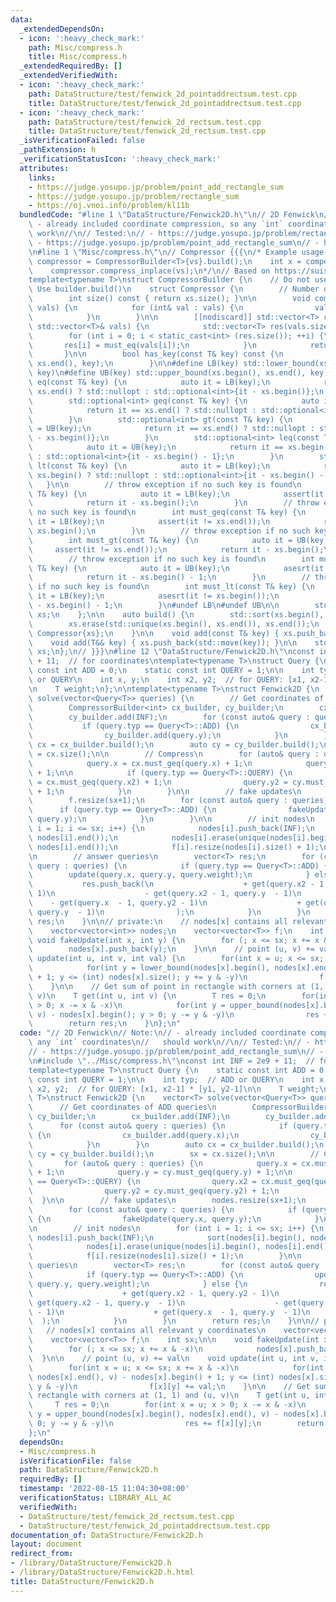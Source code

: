 ```yaml
---
data:
  _extendedDependsOn:
  - icon: ':heavy_check_mark:'
    path: Misc/compress.h
    title: Misc/compress.h
  _extendedRequiredBy: []
  _extendedVerifiedWith:
  - icon: ':heavy_check_mark:'
    path: DataStructure/test/fenwick_2d_pointaddrectsum.test.cpp
    title: DataStructure/test/fenwick_2d_pointaddrectsum.test.cpp
  - icon: ':heavy_check_mark:'
    path: DataStructure/test/fenwick_2d_rectsum.test.cpp
    title: DataStructure/test/fenwick_2d_rectsum.test.cpp
  _isVerificationFailed: false
  _pathExtension: h
  _verificationStatusIcon: ':heavy_check_mark:'
  attributes:
    links:
    - https://judge.yosupo.jp/problem/point_add_rectangle_sum
    - https://judge.yosupo.jp/problem/rectangle_sum
    - https://oj.vnoi.info/problem/kl11b
  bundledCode: "#line 1 \"DataStructure/Fenwick2D.h\"\n// 2D Fenwick\n// Note:\n//\
    \ - already included coordinate compression, so any `int` coordinates\n//   should\
    \ work\n//\n// Tested:\n// - https://judge.yosupo.jp/problem/rectangle_sum\n//\
    \ - https://judge.yosupo.jp/problem/point_add_rectangle_sum\n// - https://oj.vnoi.info/problem/kl11b\n\
    \n#line 1 \"Misc/compress.h\"\n// Compressor {{{\n/* Example usage:\n    auto\
    \ compressor = CompressorBuilder<T>{vs}.build();\n    int x = compessor.must_eq(vs[0]);\n\
    \    compressor.compress_inplace(vs);\n*/\n// Based on https://suisen-cp.github.io/cp-library-cpp/library/util/coordinate_compressor.hpp\n\
    template<typename T>\nstruct CompressorBuilder {\n    // Do not use directly.\
    \ Use builder.build()\n    struct Compressor {\n        // Number of unique keys\n\
    \        int size() const { return xs.size(); }\n\n        void compress_inplace(std::vector<T>&\
    \ vals) {\n            for (int& val : vals) {\n                val = must_eq(val);\n\
    \            }\n        }\n\n        [[nodiscard]] std::vector<T> compress(const\
    \ std::vector<T>& vals) {\n            std::vector<T> res(vals.size());\n    \
    \        for (int i = 0; i < static_cast<int> (res.size()); ++i) {\n         \
    \       res[i] = must_eq(vals[i]);\n            }\n            return res;\n \
    \       }\n\n        bool has_key(const T& key) const {\n            return std::binary_search(xs.begin(),\
    \ xs.end(), key);\n        }\n\n#define LB(key) std::lower_bound(xs.begin(), xs.end(),\
    \ key)\n#define UB(key) std::upper_bound(xs.begin(), xs.end(), key)\n        std::optional<int>\
    \ eq(const T& key) {\n            auto it = LB(key);\n            return it ==\
    \ xs.end() ? std::nullopt : std::optional<int>{it - xs.begin()};\n        }\n\
    \        std::optional<int> geq(const T& key) {\n            auto it = LB(key);\n\
    \            return it == xs.end() ? std::nullopt : std::optional<int>{it - xs.begin()};\n\
    \        }\n        std::optional<int> gt(const T& key) {\n            auto it\
    \ = UB(key);\n            return it == xs.end() ? std::nullopt : std::optional<int>{it\
    \ - xs.begin()};\n        }\n        std::optional<int> leq(const T& key) {\n\
    \            auto it = UB(key);\n            return it == xs.begin() ? std::nullopt\
    \ : std::optional<int>{it - xs.begin() - 1};\n        }\n        std::optional<int>\
    \ lt(const T& key) {\n            auto it = LB(key);\n            return it ==\
    \ xs.begin() ? std::nullopt : std::optional<int>{it - xs.begin() - 1};\n     \
    \   }\n\n        // throw exception if no such key is found\n        int must_eq(const\
    \ T& key) {\n            auto it = LB(key);\n            assert(it != xs.end());\n\
    \            return it - xs.begin();\n        }\n        // throw exception if\
    \ no such key is found\n        int must_geq(const T& key) {\n            auto\
    \ it = LB(key);\n            assert(it != xs.end());\n            return it -\
    \ xs.begin();\n        }\n        // throw exception if no such key is found\n\
    \        int must_gt(const T& key) {\n            auto it = UB(key);\n       \
    \     assert(it != xs.end());\n            return it - xs.begin();\n        }\n\
    \        // throw exception if no such key is found\n        int must_leq(const\
    \ T& key) {\n            auto it = UB(key);\n            asesrt(it != xs.begin());\n\
    \            return it - xs.begin() - 1;\n        }\n        // throw exception\
    \ if no such key is found\n        int must_lt(const T& key) {\n            auto\
    \ it = LB(key);\n            asesrt(it != xs.begin());\n            return it\
    \ - xs.begin() - 1;\n        }\n#undef LB\n#undef UB\n\n        std::vector<T>\
    \ xs;\n    };\n\n    auto build() {\n        std::sort(xs.begin(), xs.end());\n\
    \        xs.erase(std::unique(xs.begin(), xs.end()), xs.end());\n        return\
    \ Compressor{xs};\n    }\n\n    void add(const T& key) { xs.push_back(key); }\n\
    \    void add(T&& key) { xs.push_back(std::move(key)); }\n\n    std::vector<T>\
    \ xs;\n};\n// }}}\n#line 12 \"DataStructure/Fenwick2D.h\"\nconst int INF = 2e9\
    \ + 11;  // for coordinates\ntemplate<typename T>\nstruct Query {\n    static\
    \ const int ADD = 0;\n    static const int QUERY = 1;\n\n    int typ;  // ADD\
    \ or QUERY\n    int x, y;\n    int x2, y2;  // for QUERY: [x1, x2-1] * [y1, y2-1]\n\
    \n    T weight;\n};\n\ntemplate<typename T>\nstruct Fenwick2D {\n    vector<T>\
    \ solve(vector<Query<T>> queries) {\n        // Get coordinates of ADD queries\n\
    \        CompressorBuilder<int> cx_builder, cy_builder;\n        cx_builder.add(INF);\n\
    \        cy_builder.add(INF);\n        for (const auto& query : queries) {\n \
    \           if (query.typ == Query<T>::ADD) {\n                cx_builder.add(query.x);\n\
    \                cy_builder.add(query.y);\n            }\n        }\n        auto\
    \ cx = cx_builder.build();\n        auto cy = cy_builder.build();\n        sx\
    \ = cx.size();\n\n        // Compress\n        for (auto& query : queries) {\n\
    \            query.x = cx.must_geq(query.x) + 1;\n            query.y = cy.must_geq(query.y)\
    \ + 1;\n\n            if (query.typ == Query<T>::QUERY) {\n                query.x2\
    \ = cx.must_geq(query.x2) + 1;\n                query.y2 = cy.must_geq(query.y2)\
    \ + 1;\n            }\n        }\n\n        // fake updates\n        nodes.resize(sx+1);\n\
    \        f.resize(sx+1);\n        for (const auto& query : queries) {\n      \
    \      if (query.typ == Query<T>::ADD) {\n                fakeUpdate(query.x,\
    \ query.y);\n            }\n        }\n\n        // init nodes\n        for (int\
    \ i = 1; i <= sx; i++) {\n            nodes[i].push_back(INF);\n            sort(nodes[i].begin(),\
    \ nodes[i].end());\n            nodes[i].erase(unique(nodes[i].begin(), nodes[i].end()),\
    \ nodes[i].end());\n            f[i].resize(nodes[i].size() + 1);\n        }\n\
    \n        // answer queries\n        vector<T> res;\n        for (const auto&\
    \ query : queries) {\n            if (query.typ == Query<T>::ADD) {\n        \
    \        update(query.x, query.y, query.weight);\n            } else {\n     \
    \           res.push_back(\n                    + get(query.x2 - 1, query.y2 -\
    \ 1)\n                    - get(query.x2 - 1, query.y  - 1)\n                \
    \    - get(query.x  - 1, query.y2 - 1)\n                    + get(query.x  - 1,\
    \ query.y  - 1)\n                );\n            }\n        }\n        return\
    \ res;\n    }\n\n// private:\n    // nodes[x] contains all relevant y coordinates\n\
    \    vector<vector<int>> nodes;\n    vector<vector<T>> f;\n    int sx;\n\n   \
    \ void fakeUpdate(int x, int y) {\n        for (; x <= sx; x += x & -x)\n    \
    \        nodes[x].push_back(y);\n    }\n\n    // point (u, v) += val\n    void\
    \ update(int u, int v, int val) {\n        for(int x = u; x <= sx; x += x & -x)\n\
    \            for(int y = lower_bound(nodes[x].begin(), nodes[x].end(), v) - nodes[x].begin()\
    \ + 1; y <= (int) nodes[x].size(); y += y & -y)\n                f[x][y] += val;\n\
    \    }\n\n    // Get sum of point in rectangle with corners at (1, 1) and (u,\
    \ v)\n    T get(int u, int v) {\n        T res = 0;\n        for(int x = u; x\
    \ > 0; x -= x & -x)\n            for(int y = upper_bound(nodes[x].begin(), nodes[x].end(),\
    \ v) - nodes[x].begin(); y > 0; y -= y & -y)\n                res += f[x][y];\n\
    \        return res;\n    }\n};\n"
  code: "// 2D Fenwick\n// Note:\n// - already included coordinate compression, so\
    \ any `int` coordinates\n//   should work\n//\n// Tested:\n// - https://judge.yosupo.jp/problem/rectangle_sum\n\
    // - https://judge.yosupo.jp/problem/point_add_rectangle_sum\n// - https://oj.vnoi.info/problem/kl11b\n\
    \n#include \"../Misc/compress.h\"\nconst int INF = 2e9 + 11;  // for coordinates\n\
    template<typename T>\nstruct Query {\n    static const int ADD = 0;\n    static\
    \ const int QUERY = 1;\n\n    int typ;  // ADD or QUERY\n    int x, y;\n    int\
    \ x2, y2;  // for QUERY: [x1, x2-1] * [y1, y2-1]\n\n    T weight;\n};\n\ntemplate<typename\
    \ T>\nstruct Fenwick2D {\n    vector<T> solve(vector<Query<T>> queries) {\n  \
    \      // Get coordinates of ADD queries\n        CompressorBuilder<int> cx_builder,\
    \ cy_builder;\n        cx_builder.add(INF);\n        cy_builder.add(INF);\n  \
    \      for (const auto& query : queries) {\n            if (query.typ == Query<T>::ADD)\
    \ {\n                cx_builder.add(query.x);\n                cy_builder.add(query.y);\n\
    \            }\n        }\n        auto cx = cx_builder.build();\n        auto\
    \ cy = cy_builder.build();\n        sx = cx.size();\n\n        // Compress\n \
    \       for (auto& query : queries) {\n            query.x = cx.must_geq(query.x)\
    \ + 1;\n            query.y = cy.must_geq(query.y) + 1;\n\n            if (query.typ\
    \ == Query<T>::QUERY) {\n                query.x2 = cx.must_geq(query.x2) + 1;\n\
    \                query.y2 = cy.must_geq(query.y2) + 1;\n            }\n      \
    \  }\n\n        // fake updates\n        nodes.resize(sx+1);\n        f.resize(sx+1);\n\
    \        for (const auto& query : queries) {\n            if (query.typ == Query<T>::ADD)\
    \ {\n                fakeUpdate(query.x, query.y);\n            }\n        }\n\
    \n        // init nodes\n        for (int i = 1; i <= sx; i++) {\n           \
    \ nodes[i].push_back(INF);\n            sort(nodes[i].begin(), nodes[i].end());\n\
    \            nodes[i].erase(unique(nodes[i].begin(), nodes[i].end()), nodes[i].end());\n\
    \            f[i].resize(nodes[i].size() + 1);\n        }\n\n        // answer\
    \ queries\n        vector<T> res;\n        for (const auto& query : queries) {\n\
    \            if (query.typ == Query<T>::ADD) {\n                update(query.x,\
    \ query.y, query.weight);\n            } else {\n                res.push_back(\n\
    \                    + get(query.x2 - 1, query.y2 - 1)\n                    -\
    \ get(query.x2 - 1, query.y  - 1)\n                    - get(query.x  - 1, query.y2\
    \ - 1)\n                    + get(query.x  - 1, query.y  - 1)\n              \
    \  );\n            }\n        }\n        return res;\n    }\n\n// private:\n \
    \   // nodes[x] contains all relevant y coordinates\n    vector<vector<int>> nodes;\n\
    \    vector<vector<T>> f;\n    int sx;\n\n    void fakeUpdate(int x, int y) {\n\
    \        for (; x <= sx; x += x & -x)\n            nodes[x].push_back(y);\n  \
    \  }\n\n    // point (u, v) += val\n    void update(int u, int v, int val) {\n\
    \        for(int x = u; x <= sx; x += x & -x)\n            for(int y = lower_bound(nodes[x].begin(),\
    \ nodes[x].end(), v) - nodes[x].begin() + 1; y <= (int) nodes[x].size(); y +=\
    \ y & -y)\n                f[x][y] += val;\n    }\n\n    // Get sum of point in\
    \ rectangle with corners at (1, 1) and (u, v)\n    T get(int u, int v) {\n   \
    \     T res = 0;\n        for(int x = u; x > 0; x -= x & -x)\n            for(int\
    \ y = upper_bound(nodes[x].begin(), nodes[x].end(), v) - nodes[x].begin(); y >\
    \ 0; y -= y & -y)\n                res += f[x][y];\n        return res;\n    }\n\
    };\n"
  dependsOn:
  - Misc/compress.h
  isVerificationFile: false
  path: DataStructure/Fenwick2D.h
  requiredBy: []
  timestamp: '2022-08-15 11:04:30+08:00'
  verificationStatus: LIBRARY_ALL_AC
  verifiedWith:
  - DataStructure/test/fenwick_2d_rectsum.test.cpp
  - DataStructure/test/fenwick_2d_pointaddrectsum.test.cpp
documentation_of: DataStructure/Fenwick2D.h
layout: document
redirect_from:
- /library/DataStructure/Fenwick2D.h
- /library/DataStructure/Fenwick2D.h.html
title: DataStructure/Fenwick2D.h
---
```

